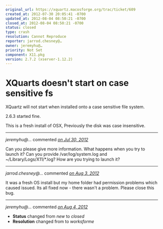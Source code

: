 ```yaml
---
original_url: https://xquartz.macosforge.org/trac/ticket/609
created_at: 2012-07-30 20:05:41 -0700
updated_at: 2012-08-04 08:50:21 -0700
closed_at: 2012-08-04 08:50:21 -0700
status: closed
type: crash
resolution: Cannot Reproduce
reporter: jarrod.chesney@…
owner: jeremyhu@…
priority: Not Set
component: X11.pkg
version: 2.7.2 (xserver-1.12.2)
---
```


XQuarts doesn't start on case sensitive fs
==========================================


XQuartz will not start when installed onto a case sensitive file system.

2.6.3 started fine.

This is a fresh install of OSX, Previously the disk was case insensitive.



---

*jeremyhu@…* commented *[on Jul 30, 2012](https://xquartz.macosforge.org/trac/ticket/609#comment:1 "July 30, 2012 at 10:40 PM PDT")*

Can you please give more information. What happens when you try to launch it? Can you provide /var/log/system.log and ~/Library/Logs/X11/\*.log? How are you trying to launch it?



---

*jarrod.chesney@…* commented *[on Aug 3, 2012](https://xquartz.macosforge.org/trac/ticket/609#comment:2 "August 3, 2012 at 11:19 PM PDT")*

It was a fresh OS install but my home folder had permission problems which caused issued.
Its all fixed now - there wasn't a problem. Please close this bug.



---

*jeremyhu@…* commented *[on Aug 4, 2012](https://xquartz.macosforge.org/trac/ticket/609#comment:3 "August 4, 2012 at 8:50 AM PDT")*

-   **Status** changed from *new* to *closed*
-   **Resolution** changed from to *worksforme*



